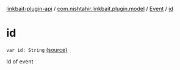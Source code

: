 [linkbait-plugin-api](../../index.md) / [com.nishtahir.linkbait.plugin.model](../index.md) / [Event](index.md) / [id](.)


# id

`var id: String` [(source)](https://gitlab.com/nishtahir/linkbait/tree/master/linkbait-plugin-api/src/main/kotlin//com/nishtahir/linkbait/plugin/model/Event.kt#L12)

Id of event




